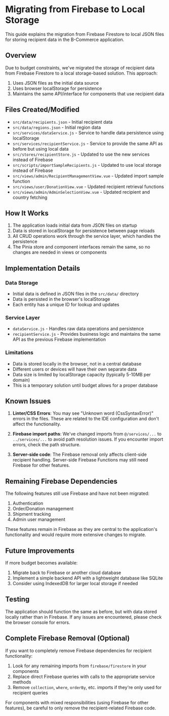 # Migrating from Firebase to Local Storage

This guide explains the migration from Firebase Firestore to local JSON files for storing recipient data in the B-Commerce application.

## Overview

Due to budget constraints, we've migrated the storage of recipient data from Firebase Firestore to a local storage-based solution. This approach:

1. Uses JSON files as the initial data source
2. Uses browser localStorage for persistence
3. Maintains the same API/interface for components that use recipient data

## Files Created/Modified

- `src/data/recipients.json` - Initial recipient data
- `src/data/regions.json` - Initial region data
- `src/services/dataService.js` - Service to handle data persistence using localStorage
- `src/services/recipientService.js` - Service to provide the same API as before but using local data
- `src/stores/recipientStore.js` - Updated to use the new services instead of Firebase
- `src/scripts/importSampleRecipients.js` - Updated to use local storage instead of Firebase
- `src/views/admin/RecipientManagementView.vue` - Updated import sample function
- `src/views/user/DonationView.vue` - Updated recipient retrieval functions
- `src/views/admin/AdminSelectionView.vue` - Updated recipient and country fetching

## How It Works

1. The application loads initial data from JSON files on startup
2. Data is stored in localStorage for persistence between page reloads
3. All CRUD operations work through the service layer, which handles the persistence
4. The Pinia store and component interfaces remain the same, so no changes are needed in views or components

## Implementation Details

### Data Storage

- Initial data is defined in JSON files in the `src/data/` directory
- Data is persisted in the browser's localStorage
- Each entity has a unique ID for lookup and updates

### Service Layer

- `dataService.js` - Handles raw data operations and persistence
- `recipientService.js` - Provides business logic and maintains the same API as the previous Firebase implementation

### Limitations

- Data is stored locally in the browser, not in a central database
- Different users or devices will have their own separate data
- Data size is limited by localStorage capacity (typically 5-10MB per domain)
- This is a temporary solution until budget allows for a proper database

## Known Issues

1. **Linter/CSS Errors**: You may see "Unknown word (CssSyntaxError)" errors in the files. These are related to the IDE configuration and don't affect the functionality.

2. **Firebase import paths**: We've changed imports from `@/services/...` to `../services/...` to avoid path resolution issues. If you encounter import errors, check the path structure.

3. **Server-side code**: The Firebase removal only affects client-side recipient handling. Server-side Firebase Functions may still need Firebase for other features.

## Remaining Firebase Dependencies

The following features still use Firebase and have not been migrated:

1. Authentication
2. Order/Donation management
3. Shipment tracking
4. Admin user management

These features remain in Firebase as they are central to the application's functionality and would require more extensive changes to migrate.

## Future Improvements

If more budget becomes available:

1. Migrate back to Firebase or another cloud database
2. Implement a simple backend API with a lightweight database like SQLite
3. Consider using IndexedDB for larger local storage if needed

## Testing

The application should function the same as before, but with data stored locally rather than in Firebase. If any issues are encountered, please check the browser console for errors.

## Complete Firebase Removal (Optional)

If you want to completely remove Firebase dependencies for recipient functionality:

1. Look for any remaining imports from `firebase/firestore` in your components
2. Replace direct Firebase queries with calls to the appropriate service methods
3. Remove `collection`, `where`, `orderBy`, etc. imports if they're only used for recipient queries

For components with mixed responsibilities (using Firebase for other features), be careful to only remove the recipient-related Firebase code.
